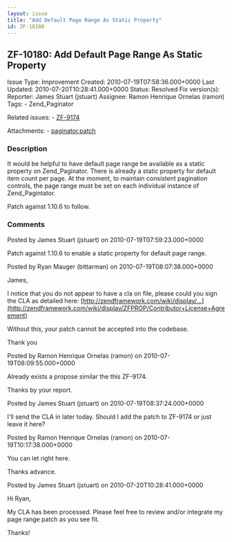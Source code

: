 ```yaml
---
layout: issue
title: "Add Default Page Range As Static Property"
id: ZF-10180
---
```


ZF-10180: Add Default Page Range As Static Property
---------------------------------------------------

 Issue Type: Improvement Created: 2010-07-19T07:58:36.000+0000 Last Updated: 2010-07-20T10:28:41.000+0000 Status: Resolved Fix version(s): 
 Reporter:  James Stuart (jstuart)  Assignee:  Ramon Henrique Ornelas (ramon)  Tags: - Zend\_Paginator
 
 Related issues: - [ZF-9174](/issues/browse/ZF-9174)
 
 Attachments: - [paginator.patch](/issues/secure/attachment/13221/paginator.patch)
 
### Description

It would be helpful to have default page range be available as a static property on Zend\_Paginator. There is already a static property for default item count per page. At the moment, to maintain consistent pagination controls, the page range must be set on each individual instance of Zend\_Pagintator.

Patch against 1.10.6 to follow.

 

 

### Comments

Posted by James Stuart (jstuart) on 2010-07-19T07:59:23.000+0000

Patch against 1.10.6 to enable a static property for default page range.

 

 

Posted by Ryan Mauger (bittarman) on 2010-07-19T08:07:38.000+0000

James,

I notice that you do not appear to have a cla on file, please could you sign the CLA as detailed here: [http://zendframework.com/wiki/display/…](http://zendframework.com/wiki/display/ZFPROP/Contributor+License+Agreement)

Without this, your patch cannot be accepted into the codebase.

Thank you

 

 

Posted by Ramon Henrique Ornelas (ramon) on 2010-07-19T08:09:55.000+0000

Already exists a propose similar the this ZF-9174.

Thanks by your report.

 

 

Posted by James Stuart (jstuart) on 2010-07-19T08:37:24.000+0000

I'll send the CLA in later today. Should I add the patch to ZF-9174 or just leave it here?

 

 

Posted by Ramon Henrique Ornelas (ramon) on 2010-07-19T10:17:38.000+0000

You can let right here.

Thanks advance.

 

 

Posted by James Stuart (jstuart) on 2010-07-20T10:28:41.000+0000

Hi Ryan,

My CLA has been processed. Please feel free to review and/or integrate my page range patch as you see fit.

Thanks!

 

 